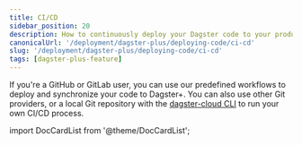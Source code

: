 ```yaml
---
title: CI/CD
sidebar_position: 20
description: How to continuously deploy your Dagster code to your production Dagster deployment with CI/CD
canonicalUrl: '/deployment/dagster-plus/deploying-code/ci-cd'
slug: '/deployment/dagster-plus/deploying-code/ci-cd'
tags: [dagster-plus-feature]
---
```


If you're a GitHub or GitLab user, you can use our predefined workflows to deploy and synchronize your code to Dagster+. You can also use other Git providers, or a local Git repository with the [dagster-cloud CLI](/api/clis/dagster-cloud-cli) to run your own CI/CD process.

import DocCardList from '@theme/DocCardList';

<DocCardList />
